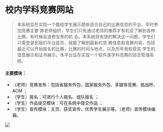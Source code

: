 # 校内学科竞赛网站
> 本系统旨在实现一个能给学生展示那些适合自己的比赛信息的平台，平时参加竞赛主要 靠老师组织，学生们只有通过老师的推荐才有机会了解到各种比赛，有时候会浪费宝贵的机 会。本系统将有效的解决这一问题，学生们只需登录到我们平台首页，就能了解到最新的竞 赛信息和竞赛内容，包括最近可以开始报名的比赛，比赛的时间与地点，以及历年我校获奖 学生的信息展示和证书展示。本平台旨在实现一个软件类学科竞赛的综合管理系统。
  
  #### 主要模块： 
- （老师）竞赛发布：包括省服务外包、国家服务外包、多媒体竞赛、挑战杯、ACM ； 
- （学生）报名：可进行个人报名、组队报名 ； 
- （学生）作品提交模块：可在系统中提交作品 ； 
- （学生）宣传模块：主页、获奖宣传、优秀学生展示等。（老师）宣传模块编辑。
  
 
![](https://github.com/MIchaelJier/Competition-website/blob/master/src/main/resources/static/images/icpc-icon.jpg)
